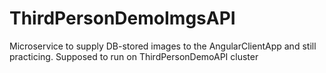 # ThirdPersonDemoImgsAPI
Microservice to supply DB-stored images to the AngularClientApp and still practicing. Supposed to run on ThirdPersonDemoAPI cluster
